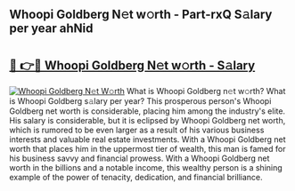 ## Whoopi Goldberg N𝚎t w𝚘rth - Part-rxQ S𝚊lary per year ahNid

# <h2><a href="http://gc49x4h.nevu.top/?p=Whoopi+Goldberg">🔗 👉🔴 Whoopi Goldberg N𝚎t w𝚘rth - S𝚊lary</a></h2>

[![Whoopi Goldberg N𝚎t W𝚘rth](https://i.imgur.com/Oavwk0R.jpeg)](http://gc49x4h.nevu.top/?p=Whoopi+Goldberg)
What is Whoopi Goldberg n𝚎t w𝚘rth? What is Whoopi Goldberg s𝚊lary per year?
This prosperous person's Whoopi Goldberg net worth is considerable, placing him among the industry's elite. His salary is considerable, but it is eclipsed by Whoopi Goldberg net worth, which is rumored to be even larger as a result of his various business interests and valuable real estate investments. With a Whoopi Goldberg net worth that places him in the uppermost tier of wealth, this man is famed for his business savvy and financial prowess. With a Whoopi Goldberg net worth in the billions and a notable income, this wealthy person is a shining example of the power of tenacity, dedication, and financial brilliance.
